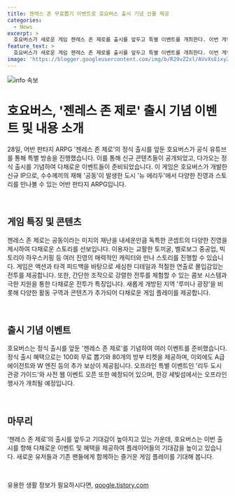 ```yaml
---
title: 젠레스 존 무료뽑기 이벤트로 호요버스 출시 기념 선물 제공
categories:
  - News
excerpt: >
  호요버스가 새로운 게임 젠레스 존 제로를 출시를 앞두고 특별 이벤트를 개최한다. 이번 게임은 ARPG 장르로, 수수께끼의 재해가 일어난 도시에서 다채로운 진영과 스토리를 경험할 수 있다. 게임은 몰입감 있는 전투와 다양한 활동 구역, 새로운 콘텐츠가 특징이며, 정식 출시를 맞아 다양한 이벤트와 혜택이 제공된다. 게임 출시를 기념하여 오프라인 이벤트와 플레이스테이션 체험존이 마련되며, 이용자들은 다양한 보상과 각종 이벤트에 참여할 수 있다.
feature_text: >
  호요버스가 새로운 게임 젠레스 존 제로를 출시를 앞두고 특별 이벤트를 개최한다. 이번 게임은 ARPG 장르로, 수수께끼의 재해가 일어난 도시에서 다채로운 진영과 스토리를 경험할 수 있다. 게임은 몰입감 있는 전투와 다양한 활동 구역, 새로운 콘텐츠가 특징이며, 정식 출시를 맞아 다양한 이벤트와 혜택이 제공된다. 게임 출시를 기념하여 오프라인 이벤트와 플레이스테이션 체험존이 마련되며, 이용자들은 다양한 보상과 각종 이벤트에 참여할 수 있다.
image: 'https://blogger.googleusercontent.com/img/b/R29vZ2xl/AVvXsEixyZcFfHzMRdzZMjFBmAUKJYCLCGyLL1o632UiGVXcaFdKo_bkvkuCioo0uUKlGfBVcT3P84aROyZIXSBEx3Aw5nCQ3pTgDom1WDC4m8eifvWiAmWEEVb4x6G_l8C0QH225ldMjyaFvpxGEBGNO37VmDTDMHGhJPq73UglMfDca1-0aw/s1600/blogspot.png'
---
```


<p><img src="https://blogger.googleusercontent.com/img/b/R29vZ2xl/AVvXsEixyZcFfHzMRdzZMjFBmAUKJYCLCGyLL1o632UiGVXcaFdKo_bkvkuCioo0uUKlGfBVcT3P84aROyZIXSBEx3Aw5nCQ3pTgDom1WDC4m8eifvWiAmWEEVb4x6G_l8C0QH225ldMjyaFvpxGEBGNO37VmDTDMHGhJPq73UglMfDca1-0aw/s1600/blogspot.png" alt="info 속보" /></p>

<h1>호요버스, '젠레스 존 제로' 출시 기념 이벤트 및 내용 소개</h1>

<p>28일, 어반 판타지 ARPG '젠레스 존 제로'의 정식 출시를 앞둔 호요버스가 공식 유튜브를 통해 특별 방송을 진행했습니다. 이를 통해 신규 콘텐츠들이 공개되었고, 다가오는 정식 출시를 기념하여 다채로운 이벤트들이 준비되었습니다. 이 게임은 호요버스가 개발한 신규 IP으로, 수수께끼의 재해 '공동'이 발생한 도시 '뉴 에리두'에서 다양한 진영과 스토리를 만나볼 수 있는 어반 판타지 ARPG입니다.</p>

<p data-ke-size="size16">&nbsp;</p>

<h2 data-ke-size="size26">게임 특징 및 콘텐츠</h2>

<p>젠레스 존 제로는 공동이라는 미지의 재난을 내세운만큼 독특한 콘셉트의 다양한 진영을 제시하여 다채로운 스토리를 선보입니다. 이용자는 교활한 토끼굴, 벨로보그 중공업, 빅토리아 하우스키핑 등 여러 진영의 매력적인 캐릭터와 만나 스토리를 진행할 수 있습니다. 게임은 액션과 타격 피드백을 바탕으로 세심한 디테일과 적절한 연출로 몰입감있는 전투를 제공합니다. 또한, 간단한 조작으로 강렬한 전투를 체험할 수 있는 콤보 시스템과 극한 지원을 통한 다채로운 전투가 특징입니다. 새롭게 개방된 지역 '루미나 광장'을 비롯해 다양한 활동 구역과 콘텐츠가 추가되어 다채로운 게임 플레이를 제공합니다.</p>

<p data-ke-size="size16">&nbsp;</p>

<h2 data-ke-size="size26">출시 기념 이벤트</h2>

<p>호요버스는 정식 출시를 앞둔 '젠레스 존 제로'를 기념하여 여러 이벤트를 준비했습니다. 정식 출시 혜택으로는 100회 무료 뽑기와 80개의 방부 티켓을 제공하며, 이외에도 A급 에이전트와 W 엔진 등의 추가 보상이 제공됩니다. 오프라인 특별 이벤트인 '리두 도시 관광 가이드'와 사전 웹 이벤트 오픈 또한 예정되어 있으며, 한강 세빛섬에서는 오프라인 행사가 개최될 예정입니다.</p>

<p data-ke-size="size16">&nbsp;</p>

<h2 data-ke-size="size26">마무리</h2>

<p>‘젠레스 존 제로’의 출시를 앞두고 기대감이 높아지고 있는 가운데, 호요버스는 이번 출시를 향해 다채로운 이벤트 및 혜택을 제공하여 플레이어들의 기대감을 높이고 있습니다. 새로운 유저들과 기존 팬들에게 함께하는 즐거운 게임 플레이를 기대해 봅니다.</p>

<p data-ke-size="size16">&nbsp;</p>
유용한 생활 정보가 필요하시다면, <a href="https://qoogle.tistory.com" rel="dofollow">qoogle.tistory.com</a>


